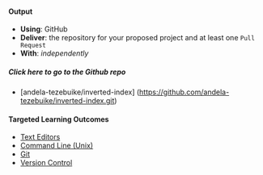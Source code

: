 #### Output
- **Using**: GitHub
- **Deliver**: the repository for your proposed project and at least one `Pull Request`
- **With**: *independently*

##### Click here to go to the Github repo
- [andela-tezebuike/inverted-index]
(https://github.com/andela-tezebuike/inverted-index.git)

#### Targeted Learning Outcomes
- [Text Editors](https://github.com/andela/learningmap/tree/master/Phase-C/Entry-level%20Developer/Curriculum/41%20-%20Text%20Editors)
- [Command Line (Unix)](https://github.com/andela/learningmap/tree/master/Phase-C/Entry-level%20Developer/Curriculum/42%20-%20Command%20Line%20(Unix))
- [Git](https://github.com/andela/learningmap/tree/master/Phase-C/Entry-level%20Developer/Curriculum/43%20-%20Git)
- [Version Control](https://github.com/andela/learningmap/tree/master/Phase-C/Entry-level%20Developer/Curriculum/30%20-%20Version%20Control)